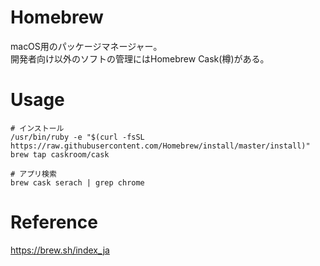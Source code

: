 # Homebrew
macOS用のパッケージマネージャー。  
開発者向け以外のソフトの管理にはHomebrew Cask(樽)がある。  

# Usage
```
# インストール
/usr/bin/ruby -e "$(curl -fsSL https://raw.githubusercontent.com/Homebrew/install/master/install)"
brew tap caskroom/cask

# アプリ検索
brew cask serach | grep chrome
```

# Reference
https://brew.sh/index_ja